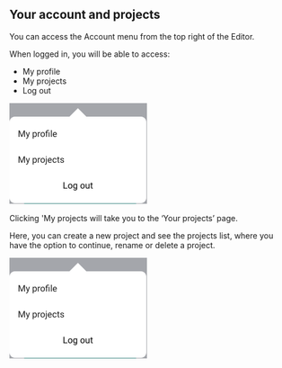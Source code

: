 ## Your account and projects

You can access the Account menu from the top right of the Editor.

When logged in, you will be able to access:
+ My profile
+ My projects
+ Log out

![The Account menu, showing three options](images/account_menu.png)

Clicking 'My projects will take you to the ‘Your projects’ page.

Here, you can create a new project and see the projects list, where you have the option to continue, rename or delete a project.

![The Account menu, showing three options](images/account_menu.png)
